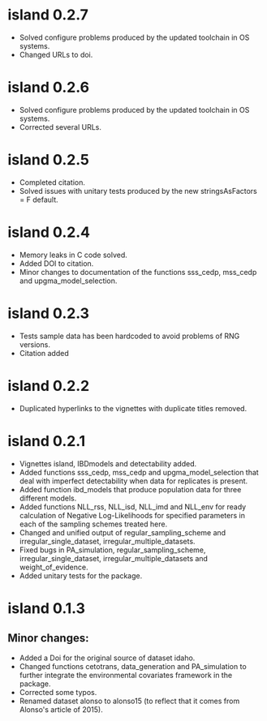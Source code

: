 # island 0.2.7
* Solved configure problems produced by the updated toolchain in OS systems.
* Changed URLs to doi.

# island 0.2.6
* Solved configure problems produced by the updated toolchain in OS systems.
* Corrected several URLs.

# island 0.2.5
* Completed citation.
* Solved issues with unitary tests produced by the new stringsAsFactors = F default. 

# island 0.2.4
* Memory leaks in C code solved.
* Added DOI to citation.
* Minor changes to documentation of the functions sss_cedp, mss_cedp and upgma_model_selection.

# island 0.2.3

* Tests sample data has been hardcoded to avoid problems of RNG versions.
* Citation added

# island 0.2.2

* Duplicated hyperlinks to the vignettes with duplicate titles removed.

# island 0.2.1

* Vignettes island, IBDmodels and detectability added.
* Added functions sss_cedp, mss_cedp and upgma_model_selection that deal with imperfect detectability when data for replicates is present. 
* Added function ibd_models that produce population data for three different models.
* Added functions NLL_rss, NLL_isd, NLL_imd and NLL_env for ready calculation of Negative Log-Likelihoods for specified parameters in each of the sampling schemes treated here.
* Changed and unified output of regular_sampling_scheme and irregular_single_dataset, irregular_multiple_datasets.
* Fixed bugs in PA_simulation, regular_sampling_scheme, irregular_single_dataset, irregular_multiple_datasets and weight_of_evidence.
* Added unitary tests for the package.

# island 0.1.3

## Minor changes:
* Added a Doi for the original source of dataset idaho.
* Changed functions cetotrans, data_generation and PA_simulation to further integrate the environmental covariates framework in the package.
* Corrected some typos.
* Renamed dataset alonso to alonso15 (to reflect that it comes from Alonso's article of 2015).

